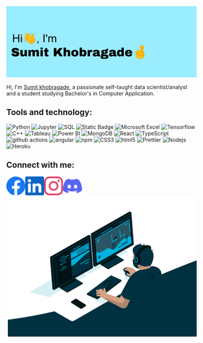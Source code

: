 <img src ="./materials/banner/github_banner.jpg" alt = "Sumit khobragade">
<p>
Hi, I'm <a href = "https://github.com/SumitK69">Sumit khobragade</a>, a passionate self-taught data scientist/analyst and a student studying Bachelor's in Computer Application.
</p>


<h2>Tools and technology:</h2>

<p>
 <img alt="Python" src="https://img.shields.io/badge/Python-3776AB?style=flat-square&logo=Python&logoColor=white">
 <img alt="Jupyter" src="https://img.shields.io/badge/Jupyter-%23F37626?style=flat-square&logo=Jupyter&logoColor=white">
 <img alt="SQL" src="https://img.shields.io/badge/Microsoft%20SQL%20Server-%23CC2927?style=flat-square&logo=Microsoftsqlserver&logoColor=white">
 <img alt="Static Badge" src="https://img.shields.io/badge/scikitlearn-%23F7931E?style=flat-square&logo=scikitlearn&logoColor=white">
 <img alt="Microsoft Excel" src="https://img.shields.io/badge/Excel-%23217346?style=flat-square&logo=microsoftexcel&logoColor=white&color=%23217346">
 <img alt="Tensorflow" src="https://img.shields.io/badge/Tensorflow-FF6F00?style=flat-square&logo=Tensorflow&logoColor=white&color=FF6F00">
  <img alt="C++" src="https://img.shields.io/badge/C%2B%2B-00599C?style=flat-square&logo=C%2B%2B" />
  <img alt="Tableau" src="https://img.shields.io/badge/Tableau-%23E97627?style=flat-square&logo=tableau&logoColor=white">
<img alt="Power BI" src="https://img.shields.io/badge/power BI-%23F2C811?style=flat-square&logo=powerbi&logoColor=white">
  <img alt="MongoDB" src="https://img.shields.io/badge/-MongoDB-13aa52?style=flat-square&logo=mongodb&logoColor=white" />
  <img alt="React" src="https://img.shields.io/badge/-React-45b8d8?style=flat-square&logo=react&logoColor=white" />
    <img alt="TypeScript" src="https://img.shields.io/badge/-TypeScript-007ACC?style=flat-square&logo=typescript&logoColor=white" />
  <img alt="github actions" src="https://img.shields.io/badge/-Github_Actions-2088FF?style=flat-square&logo=github-actions&logoColor=white" />
  <img alt="angular" src="https://img.shields.io/badge/-Angular-DD0031?style=flat-square&logo=angular&logoColor=white" />
  <img alt="npm" src="https://img.shields.io/badge/-NPM-CB3837?style=flat-square&logo=npm&logoColor=white" />
  <img alt="CSS3" src="https://img.shields.io/badge/CSS3-%231572B6?style=flat-square&logo=CSS3&logoColor=white">
  <img alt="html5" src="https://img.shields.io/badge/-HTML5-E34F26?style=flat-square&logo=html5&logoColor=white" />
  <img alt="Prettier" src="https://img.shields.io/badge/-Prettier-F7B93E?style=flat-square&logo=prettier&logoColor=white" />
  <img alt="Nodejs" src="https://img.shields.io/badge/-Nodejs-43853d?style=flat-square&logo=Node.js&logoColor=white" />
    <img alt="Heroku" src="https://img.shields.io/badge/-Heroku-430098?style=flat-square&logo=heroku&logoColor=white" />


</p>



<h2>Connect with me:</h2>

<div class = "social-media-container">
<a href="https://www.facebook.com/sumit.khobragade.5209/" target="_blank"> <img align = "left" src="./materials/social media files/facebook-color.svg" alt = "facebook" width = "50" height = "50"/>
</a>

<a href="https://www.linkedin.com/in/sumit-khobragade-3b10a727a"  target="_blank"> 
<img align = "left"  src="./materials/social media files/linkedin-color.svg" width = "50px"  alt = "linked in"  height = "50"/>
</a>

<a href="https://www.instagram.com/sumit_k0069/"  target="_blank"> 
<img align = "left"  src="./materials/social media files/instagram-color.svg" width = "50px"  alt = "linked in"  height = "50"/>
</a>

<a href="https://discord.com/users/sumit6980"  target="_blank"> 
<img align = "left"  src="./materials/social media files/discord-color.svg" width = "50px"  alt = "linked in"  height = "50"/>
</a>

</div>


<div>
<img alt = "gif" align = "right" src="./materials/gif/code.gif" width = "500"/></div>